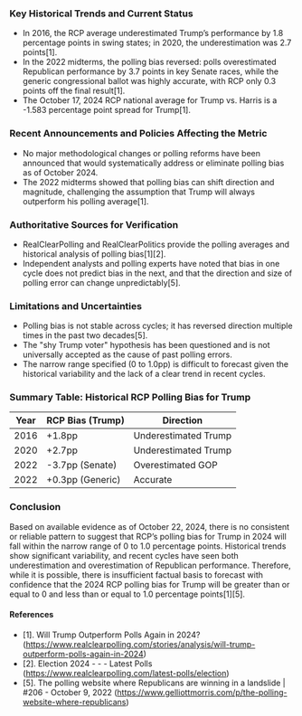 ### Key Historical Trends and Current Status

- In 2016, the RCP average underestimated Trump’s performance by 1.8 percentage points in swing states; in 2020, the underestimation was 2.7 points[1].
- In the 2022 midterms, the polling bias reversed: polls overestimated Republican performance by 3.7 points in key Senate races, while the generic congressional ballot was highly accurate, with RCP only 0.3 points off the final result[1].
- The October 17, 2024 RCP national average for Trump vs. Harris is a -1.583 percentage point spread for Trump[1].

### Recent Announcements and Policies Affecting the Metric

- No major methodological changes or polling reforms have been announced that would systematically address or eliminate polling bias as of October 2024.
- The 2022 midterms showed that polling bias can shift direction and magnitude, challenging the assumption that Trump will always outperform his polling average[1].

### Authoritative Sources for Verification

- RealClearPolling and RealClearPolitics provide the polling averages and historical analysis of polling bias[1][2].
- Independent analysts and polling experts have noted that bias in one cycle does not predict bias in the next, and that the direction and size of polling error can change unpredictably[5].

### Limitations and Uncertainties

- Polling bias is not stable across cycles; it has reversed direction multiple times in the past two decades[5].
- The "shy Trump voter" hypothesis has been questioned and is not universally accepted as the cause of past polling errors.
- The narrow range specified (0 to 1.0pp) is difficult to forecast given the historical variability and the lack of a clear trend in recent cycles.

### Summary Table: Historical RCP Polling Bias for Trump

| Year | RCP Bias (Trump) | Direction |
|------|------------------|-----------|
| 2016 | +1.8pp           | Underestimated Trump |
| 2020 | +2.7pp           | Underestimated Trump |
| 2022 | -3.7pp (Senate)  | Overestimated GOP   |
| 2022 | +0.3pp (Generic) | Accurate            |

### Conclusion

Based on available evidence as of October 22, 2024, there is no consistent or reliable pattern to suggest that RCP’s polling bias for Trump in 2024 will fall within the narrow range of 0 to 1.0 percentage points. Historical trends show significant variability, and recent cycles have seen both underestimation and overestimation of Republican performance. Therefore, while it is possible, there is insufficient factual basis to forecast with confidence that the 2024 RCP polling bias for Trump will be greater than or equal to 0 and less than or equal to 1.0 percentage points[1][5].

#### References
- [1]. Will Trump Outperform Polls Again in 2024? (https://www.realclearpolling.com/stories/analysis/will-trump-outperform-polls-again-in-2024)
- [2]. Election 2024 - - - Latest Polls (https://www.realclearpolling.com/latest-polls/election)
- [5]. The polling website where Republicans are winning in a landslide | #206 - October 9, 2022 (https://www.gelliottmorris.com/p/the-polling-website-where-republicans)